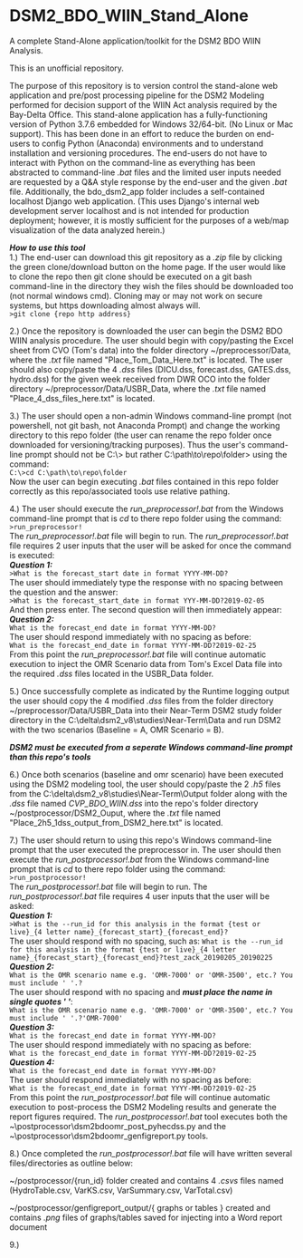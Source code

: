 # DSM2_BDO_WIIN_Stand_Alone
A complete Stand-Alone application/toolkit for the DSM2 BDO WIIN Analysis.

This is an unofficial repository. 

The purpose of this repository is to version control the stand-alone web application and pre/post processing pipeline for the DSM2 Modeling performed for decision support of the WIIN Act analysis required by the Bay-Delta Office. This stand-alone application has a fully-functioning version of Python 3.7.6 embedded for Windows 32/64-bit. (No Linux or Mac support). This has been done in an effort to reduce the burden on end-users to config Python (Anaconda) environments and to understand installation and versioning procedures. The end-users do not have to interact with Python on the command-line as everything has been abstracted to command-line *.bat* files and the limited user inputs needed are requested by a Q&A style response by the end-user and the given *.bat* file. Additionally, the bdo_dsm2_app folder includes a self-contained localhost Django web application. (This uses Django's internal web development server localhost and is not intended for production deployment; however, it is mostly sufficient for the purposes of a web/map visualization of the data analyzed herein.)

***How to use this tool***  
1.) The end-user can download this git repository as a *.zip* file by clicking the green clone/download button on the home page. If the user would like to clone the repo then git clone should be executed on a git bash command-line in the directory they wish the files should be downloaded too (not normal windows cmd). Cloning may or may not work on secure systems, but https downloading almost always will.  
```>git clone {repo http address}```  

2.) Once the repository is downloaded the user can begin the DSM2 BDO WIIN analysis procedure. The user should begin with copy/pasting the Excel sheet from CVO (Tom's data) into the folder directory ~/preprocessor/Data, where the *.txt* file named "Place_Tom_Data_Here.txt" is located. The user should also copy/paste the 4 *.dss* files (DICU.dss, forecast.dss, GATES.dss, hydro.dss) for the given week received from DWR OCO into the folder directory ~/preprocessor/Data/USBR_Data, where the *.txt* file named "Place_4_dss_files_here.txt" is located.  

3.) The user should open a non-admin Windows command-line prompt (not powershell, not git bash, not Anaconda Prompt) and change the working directory to this repo folder (the user can rename the repo folder once downloaded for versioning/tracking purposes). Thus the user's command-line prompt should not be C:\\> but rather C:\path\to\repo\folder> using the command:  
```C:\>cd C:\path\to\repo\folder```  
Now the user can begin executing *.bat* files contained in this repo folder correctly as this repo/associated tools use relative pathing.  

4.) The user should execute the *run_preprocessor!.bat* from the Windows command-line prompt that is *cd* to there repo folder using the command:  
```>run_preprocessor!```  
The *run_preprocessor!.bat* file will begin to run. The *run_preprocessor!.bat* file requires 2 user inputs that the user will be asked for once the command is executed:  
***Question 1:***  
```>What is the forecast_start date in format YYYY-MM-DD?```  
The user should immediately type the response with no spacing between the question and the answer:  
```>What is the forecast_start_date in format YYY-MM-DD?2019-02-05```  
And then press enter. The second question will then immediately appear:  
***Question 2:***  
```What is the forecast_end date in format YYYY-MM-DD?```  
The user should respond immediately with no spacing as before:    
```What is the forecast_end_date in format YYYY-MM-DD?2019-02-25```    
From this point the *run_preprocessor!.bat* file will continue automatic execution to inject the OMR Scenario data from Tom's Excel Data file into the required *.dss* files located in the USBR_Data folder.  

5.) Once successfully complete as indicated by the Runtime logging output the user should copy the 4 modified *.dss* files from the folder directory ~/preprocessor/Data/USBR_Data into their Near-Term DSM2 study folder directory in the C:\delta\dsm2_v8\studies\Near-Term\Data and run DSM2 with the two scenarios (Baseline = A, OMR Scenario = B).  

***DSM2 must be executed from a seperate Windows command-line prompt than this repo's tools***  

6.) Once both scenarios (baseline and omr scenario) have been executed using the DSM2 modeling tool, the user should copy/paste the 2 *.h5* files from the C:\delta\dsm2_v8\studies\Near-Term\Output folder along with the *.dss* file named *CVP_BDO_WIIN.dss* into the repo's folder directory ~/postprocessor/DSM2_Ouput, where the *.txt* file named "Place_2h5_1dss_output_from_DSM2_here.txt" is located.  

7.) The user should return to using this repo's Windows command-line prompt that the user executed the preprocessor in. The user should then execute the *run_postprocessor!.bat* from the Windows command-line prompt that is *cd* to there repo folder using the command:  
```>run_postprocessor!```  
The *run_postprocessor!.bat* file will begin to run. The *run_postprocessor!.bat* file requires 4 user inputs that the user will be asked:  
***Question 1:***    
```>What is the --run_id for this analysis in the format {test or live}_{4 letter name}_{forecast_start}_{forecast_end}?```  
The user should respond with no spacing, such as:
```What is the --run_id for this analysis in the format {test or live}_{4 letter name}_{forecast_start}_{forecast_end}?test_zack_20190205_20190225```  
***Question 2:***  
```What is the OMR scenario name e.g. 'OMR-7000' or 'OMR-3500', etc.? You must include ' '.?```  
The user should respond with no spacing and ***must place the name in single quotes ' '***:  
```What is the OMR scenario name e.g. 'OMR-7000' or 'OMR-3500', etc.? You must include ' '.?'OMR-7000'```  
***Question 3:***  
```What is the forecast_end date in format YYYY-MM-DD?```  
The user should respond immediately with no spacing as before:    
```What is the forecast_end_date in format YYYY-MM-DD?2019-02-25```  
***Question 4:***  
```What is the forecast_end date in format YYYY-MM-DD?```  
The user should respond immediately with no spacing as before:    
```What is the forecast_end_date in format YYYY-MM-DD?2019-02-25```  
From this point the *run_postprocessor!.bat* file will continue automatic execution to post-process the DSM2 Modeling results and generate the report figures required. The *run_postprocessor!.bat* tool executes both the ~\postprocessor\dsm2bdoomr_post_pyhecdss.py and the ~\postprocessor\dsm2bdoomr_genfigreport.py tools.  

8.) Once completed the *run_postprocessor!.bat* file will have written several files/directories as outline below:  

~/postprocessor/{run_id} folder created and contains 4 *.csvs* files named (HydroTable.csv, VarKS.csv, VarSummary.csv, VarTotal.csv)  

~/postprocessor/genfigreport_output/{ graphs or tables } created and contains *.png* files of graphs/tables saved for injecting into a Word report document  

9.)
